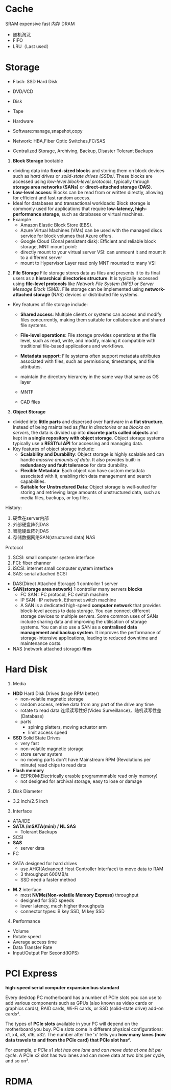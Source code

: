 # Cache
SRAM expensive fast
内存 DRAM

- 随机淘汰
- FIFO
- LRU（Last used）

# Storage
- Flash: SSD Hard Disk
- DVD/VCD
- Disk
- Tape

- Hardware
- Software:manage,snapshot,copy
- Network: HBA,Fiber Optic Switches,FC/SAS
- Centralized Storage, Archiving, Backup, Disaster Tolerant Backups

1. **Block Storage** bootable
- dividing data into **fixed-sized block**s and storing them on block devices such as h*ard drives* or *solid-state drives (SSDs)*. These blocks are accessed using *low-level block-level protocols*, typically through **storage area networks (SANs)** or d**irect-attached storage (DAS)**.
- **Low-level access**: Blocks can be read from or written directly, allowing for efficient and fast random access.
- Ideal for databases and transactional workloads: Block storage is commonly used for applications that require **low-latency, high-performance storage**, such as databases or virtual machines.
- Example
    - Amazon Elastic Block Store (EBS).
    - Azure Virtual Machines (VMs) can be used with the managed discs service for block volumes that Azure offers.
    - Google Cloud (Zonal persistent disk): Efficient and reliable block storage,
MNT mount point: 
    - directly mount to your virtual server VSI: can unmount it and mount it to a different server
    - mount to Hypervisor Layer
read only MNT mounted to many VSI 

2. **File Storage**
File storage stores data as files and presents it to its final users as a **hierarchical directories structure**. It is typically accessed using **file-level protocols** like *Network File System (NFS)* or *Server Message Block (SMB)*. File storage can be implemented using **network-attached storage** (NAS) devices or distributed file systems.
- Key features of file storage include:

    - **Shared access**: Multiple clients or systems can access and modify files concurrently, making them suitable for collaboration and shared file systems.
    - **File-level operations**: File storage provides operations at the file level, such as read, write, and modify, making it compatible with traditional file-based applications and workflows.
    - **Metadata support**: File systems often support metadata attributes associated with files, such as permissions, timestamps, and file attributes.

    - maintain the directory hierarchy in the same way that same as OS layer
    - MNTF
    - CAD files


3. **Object Storage**
- divided into **little parts** and dispersed over hardware in **a flat structure**. Instead of being maintained as *files in directories* or as *blocks on servers*, the data is divided up into **discrete parts called objects** and kept in **a single repository with object storage**. Object storage systems typically use a **RESTful API** for accessing and managing data.
- Key features of object storage include:
    - **Scalability and Durability**: Object storage is highly scalable and can handle *massive amounts of data*. It also provides built-in **redundancy and fault tolerance** for data durability.
    - **Flexible Metadata**: Each object can have custom metadata associated with it, enabling rich data management and search capabilities.
    - **Suitable for Unstructured Data**: Object storage is well-suited for storing and retrieving large amounts of unstructured data, such as media files, backups, or log files.






History:
1. 硬盘在server内部
2. 外部硬盘阵列DAS
3. 智能硬盘阵列DAS
4. 存储数据网络SAN(structured data) NAS

Protocol
1. SCSI: small computer system interface
2. FCI: fiber channer
3. iSCSI: internet small computer system interface
4. SAS: serial attached SCSI

- DAS(Direct Attached Storage) 1 controller 1 server
- **SAN(storage area network)** 1 controller many servers **blocks**
    - FC SAN : FC protocol, FC switch machine
    - IP SAN : IP network, Ethernet switch machine
    - A SAN is a dedicated high-speed **computer network** that provides block-level access to data storage. You can connect different storage devices to multiple servers. Some common uses of SANs include sharing data and improving the utilisation of storage systems. You can also use a SAN as a **centralised data management and backup system**. It improves the performance of storage-intensive applications, leading to reduced downtime and maintenance costs.
- NAS (network attached storage) **files**

# Hard Disk
1. Media
- **HDD** Hard Disk Drives (large RPM better)
    - non-volatile magnetic storage
    - random access, retrive data from any part of the drive any time
    - rotate to read data 连续读写性好(Video Surveillance)，随机读写性差(Database)
    - parts
        - spining platters, moving actuator arm
        - limit access speed
- **SSD** Solid State Drives 
    - very fast
    - non-volatile magnetic storage
    - store server system
    - no moving parts don't have Mainstream RPM (Revolutions per minute) read chips to read data
- **Flash memory**
    - EEPROM(Electrically erasble programmmable read only memory)
    - not designed for archival storage, easy to lose or damage
2. Disk Diameter
- 3.2 inch/2.5 inch
3. Interface
- ATA/IDE
- **SATA /mSATA(mini) / NL SAS**
    - Tolerant Backups
- SCSI
- **SAS**
    - server data
- FC  
* SATA designed for hard drives
    - use AHCI(Advanced Host Controller Interface) to move data to RAM
    - 3 throughput 600MB/s
    - SSD need a faster method
- **M.2** interface
    - most **NVMe(Non-volatile Memory Express)** throughput
    - designed for SSD speeds
    - lower latency, much higher throughputs
    - connector types: B key SSD, M key SSD
4. Performance
- Volume
- Rotate speed
- Average access time
- Data Transfer Rate
- Input/Output Per Second(IOPS)


# PCI Express
**high-speed serial computer expansion bus standard**  

Every desktop PC motherboard has a number of PCIe slots you can use to add various components such as GPUs (also known as video cards or graphics cards), RAID cards, Wi-Fi cards, or SSD (solid-state drive) add-on cards².    

The types of **PCIe slots** available in your PC will depend on the motherboard you buy. PCIe slots come in different physical configurations: x1, x4, x8, x16, x32. The number after the 'x' tells you **how many lanes (how data travels to and from the PCIe card) that PCIe slot has**².   

For example, *a PCIe x1 slot has one lane and can move data at one bit per cycle*. A PCIe x2 slot has two lanes and can move data at two bits per cycle, and so on². 

# RDMA